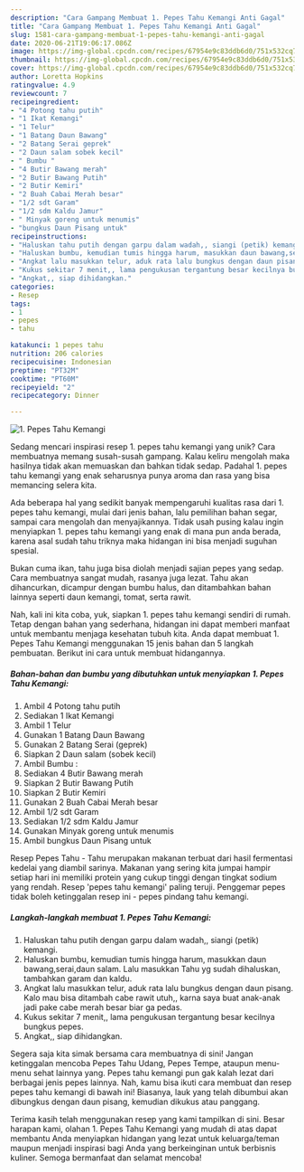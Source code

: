 ```yaml
---
description: "Cara Gampang Membuat 1. Pepes Tahu Kemangi Anti Gagal"
title: "Cara Gampang Membuat 1. Pepes Tahu Kemangi Anti Gagal"
slug: 1581-cara-gampang-membuat-1-pepes-tahu-kemangi-anti-gagal
date: 2020-06-21T19:06:17.086Z
image: https://img-global.cpcdn.com/recipes/67954e9c83ddb6d0/751x532cq70/1-pepes-tahu-kemangi-foto-resep-utama.jpg
thumbnail: https://img-global.cpcdn.com/recipes/67954e9c83ddb6d0/751x532cq70/1-pepes-tahu-kemangi-foto-resep-utama.jpg
cover: https://img-global.cpcdn.com/recipes/67954e9c83ddb6d0/751x532cq70/1-pepes-tahu-kemangi-foto-resep-utama.jpg
author: Loretta Hopkins
ratingvalue: 4.9
reviewcount: 7
recipeingredient:
- "4 Potong tahu putih"
- "1 Ikat Kemangi"
- "1 Telur"
- "1 Batang Daun Bawang"
- "2 Batang Serai geprek"
- "2 Daun salam sobek kecil"
- " Bumbu "
- "4 Butir Bawang merah"
- "2 Butir Bawang Putih"
- "2 Butir Kemiri"
- "2 Buah Cabai Merah besar"
- "1/2 sdt Garam"
- "1/2 sdm Kaldu Jamur"
- " Minyak goreng untuk menumis"
- "bungkus Daun Pisang untuk"
recipeinstructions:
- "Haluskan tahu putih dengan garpu dalam wadah,, siangi (petik) kemangi."
- "Haluskan bumbu, kemudian tumis hingga harum, masukkan daun bawang,serai,daun salam. Lalu masukkan Tahu yg sudah dihaluskan, tambahkan garam dan kaldu."
- "Angkat lalu masukkan telur, aduk rata lalu bungkus dengan daun pisang. Kalo mau bisa ditambah cabe rawit utuh,, karna saya buat anak-anak jadi pake cabe merah besar biar ga pedas."
- "Kukus sekitar 7 menit,, lama pengukusan tergantung besar kecilnya bungkus pepes."
- "Angkat,, siap dihidangkan."
categories:
- Resep
tags:
- 1
- pepes
- tahu

katakunci: 1 pepes tahu 
nutrition: 206 calories
recipecuisine: Indonesian
preptime: "PT32M"
cooktime: "PT60M"
recipeyield: "2"
recipecategory: Dinner

---
```



![1. Pepes Tahu Kemangi](https://img-global.cpcdn.com/recipes/67954e9c83ddb6d0/751x532cq70/1-pepes-tahu-kemangi-foto-resep-utama.jpg)

Sedang mencari inspirasi resep 1. pepes tahu kemangi yang unik? Cara membuatnya memang susah-susah gampang. Kalau keliru mengolah maka hasilnya tidak akan memuaskan dan bahkan tidak sedap. Padahal 1. pepes tahu kemangi yang enak seharusnya punya aroma dan rasa yang bisa memancing selera kita.

Ada beberapa hal yang sedikit banyak mempengaruhi kualitas rasa dari 1. pepes tahu kemangi, mulai dari jenis bahan, lalu pemilihan bahan segar, sampai cara mengolah dan menyajikannya. Tidak usah pusing kalau ingin menyiapkan 1. pepes tahu kemangi yang enak di mana pun anda berada, karena asal sudah tahu triknya maka hidangan ini bisa menjadi suguhan spesial.

Bukan cuma ikan, tahu juga bisa diolah menjadi sajian pepes yang sedap. Cara membuatnya sangat mudah, rasanya juga lezat. Tahu akan dihancurkan, dicampur dengan bumbu halus, dan ditambahkan bahan lainnya seperti daun kemangi, tomat, serta rawit.


Nah, kali ini kita coba, yuk, siapkan 1. pepes tahu kemangi sendiri di rumah. Tetap dengan bahan yang sederhana, hidangan ini dapat memberi manfaat untuk membantu menjaga kesehatan tubuh kita. Anda dapat membuat 1. Pepes Tahu Kemangi menggunakan 15 jenis bahan dan 5 langkah pembuatan. Berikut ini cara untuk membuat hidangannya.

<!--inarticleads1-->

##### Bahan-bahan dan bumbu yang dibutuhkan untuk menyiapkan 1. Pepes Tahu Kemangi:

1. Ambil 4 Potong tahu putih
1. Sediakan 1 Ikat Kemangi
1. Ambil 1 Telur
1. Gunakan 1 Batang Daun Bawang
1. Gunakan 2 Batang Serai (geprek)
1. Siapkan 2 Daun salam (sobek kecil)
1. Ambil  Bumbu :
1. Sediakan 4 Butir Bawang merah
1. Siapkan 2 Butir Bawang Putih
1. Siapkan 2 Butir Kemiri
1. Gunakan 2 Buah Cabai Merah besar
1. Ambil 1/2 sdt Garam
1. Sediakan 1/2 sdm Kaldu Jamur
1. Gunakan  Minyak goreng untuk menumis
1. Ambil bungkus Daun Pisang untuk


Resep Pepes Tahu - Tahu merupakan makanan terbuat dari hasil fermentasi kedelai yang diambil sarinya. Makanan yang sering kita jumpai hampir setiap hari ini memiliki protein yang cukup tinggi dengan tingkat sodium yang rendah. Resep &#39;pepes tahu kemangi&#39; paling teruji. Penggemar pepes tidak boleh ketinggalan resep ini - pepes pindang tahu kemangi. 

<!--inarticleads2-->

##### Langkah-langkah membuat 1. Pepes Tahu Kemangi:

1. Haluskan tahu putih dengan garpu dalam wadah,, siangi (petik) kemangi.
1. Haluskan bumbu, kemudian tumis hingga harum, masukkan daun bawang,serai,daun salam. Lalu masukkan Tahu yg sudah dihaluskan, tambahkan garam dan kaldu.
1. Angkat lalu masukkan telur, aduk rata lalu bungkus dengan daun pisang. Kalo mau bisa ditambah cabe rawit utuh,, karna saya buat anak-anak jadi pake cabe merah besar biar ga pedas.
1. Kukus sekitar 7 menit,, lama pengukusan tergantung besar kecilnya bungkus pepes.
1. Angkat,, siap dihidangkan.


Segera saja kita simak bersama cara membuatnya di sini! Jangan ketinggalan mencoba Pepes Tahu Udang, Pepes Tempe, ataupun menu-menu sehat lainnya yang. Pepes tahu kemangi pun gak kalah lezat dari berbagai jenis pepes lainnya. Nah, kamu bisa ikuti cara membuat dan resep pepes tahu kemangi di bawah ini! Biasanya, lauk yang telah dibumbui akan dibungkus dengan daun pisang, kemudian dikukus atau panggang. 

Terima kasih telah menggunakan resep yang kami tampilkan di sini. Besar harapan kami, olahan 1. Pepes Tahu Kemangi yang mudah di atas dapat membantu Anda menyiapkan hidangan yang lezat untuk keluarga/teman maupun menjadi inspirasi bagi Anda yang berkeinginan untuk berbisnis kuliner. Semoga bermanfaat dan selamat mencoba!
